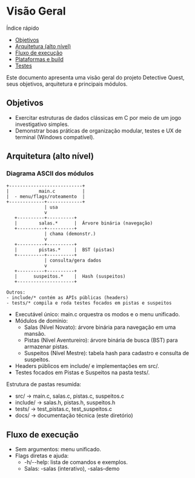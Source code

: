 # Visão Geral

Índice rápido
- [Objetivos](#objetivos)
- [Arquitetura (alto nível)](#arquitetura-alto-nível)
- [Fluxo de execução](#fluxo-de-execução)
- [Plataformas e build](#plataformas-e-build)
- [Testes](#testes)

Este documento apresenta uma visão geral do projeto Detective Quest, seus objetivos, arquitetura e principais módulos.

## Objetivos
- Exercitar estruturas de dados clássicas em C por meio de um jogo investigativo simples.
- Demonstrar boas práticas de organização modular, testes e UX de terminal (Windows compatível).

## Arquitetura (alto nível)

### Diagrama ASCII dos módulos
```
+---------------------------+
|           main.c          |
|  - menu/flags/roteamento  |
+-------------+-------------+
              | usa
              v
   +----------+----------+
   |        salas.*      |  Árvore binária (navegação)
   +----------+----------+
              | chama (demonstr.)
              v
   +----------+----------+
   |        pistas.*     |  BST (pistas)
   +----------+----------+
              | consulta/gera dados
              v
   +----------+----------+
   |      suspeitos.*    |  Hash (suspeitos)
   +---------------------+

Outros:
- include/* contém as APIs públicas (headers)
- tests/* compila e roda testes focados em pistas e suspeitos
```
- Executável único: main.c orquestra os modos e o menu unificado.
- Módulos de domínio:
  - Salas (Nível Novato): árvore binária para navegação em uma mansão.
  - Pistas (Nível Aventureiro): árvore binária de busca (BST) para armazenar pistas.
  - Suspeitos (Nível Mestre): tabela hash para cadastro e consulta de suspeitos.
- Headers públicos em include/ e implementações em src/.
- Testes focados em Pistas e Suspeitos na pasta tests/.

Estrutura de pastas resumida:
- src/ → main.c, salas.c, pistas.c, suspeitos.c
- include/ → salas.h, pistas.h, suspeitos.h
- tests/ → test_pistas.c, test_suspeitos.c
- docs/ → documentação técnica (este diretório)

## Fluxo de execução
- Sem argumentos: menu unificado.
- Flags diretas e ajuda:
  - -h/--help: lista de comandos e exemplos.
  - Salas: -salas (interativo), -salas-demo <script> (ou alias -demo <script>)
  - Pistas: -pistas (interativo), -pistas-demo
  - Suspeitos: -suspeitos (interativo), -suspeitos-demo

## Plataformas e build
- Desenvolvimento e testes em Windows (PowerShell) com GCC/MinGW.
- Compilação direta com gcc e opções de warning ativadas.
- Veja detalhes em docs/04-build-e-execucao.md.

## Testes
- Testes automatizados para Pistas (BST) e Suspeitos (Hash) em tests/.
- Instruções de compilação/execução dos testes em docs/04-build-e-execucao.md.